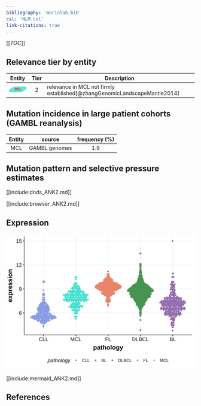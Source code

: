 ```yaml
---
bibliography: 'morinlab.bib'
csl: 'NLM.csl'
link-citations: true
---
```

[[_TOC_]]


## Relevance tier by entity

|Entity|Tier|Description                            |
|:------:|:----:|---------------------------------------|
|![MCL](images/icons/MCL_tier2.png)   |2   |relevance in MCL not firmly established[@zhangGenomicLandscapeMantle2014]|

## Mutation incidence in large patient cohorts (GAMBL reanalysis)

|Entity|source       |frequency (%)|
|:------:|:-------------:|:-------------:|
|MCL   |GAMBL genomes|1.9          |

## Mutation pattern and selective pressure estimates

[[include:dnds_ANK2.md]]




[[include:browser_ANK2.md]]

## Expression
![](images/gene_expression/ANK2_by_pathology.svg)
<!-- ORIGIN: zhangGenomicLandscapeMantle2014 -->
<!-- MCL: zhangGenomicLandscapeMantle2014 -->

[[include:mermaid_ANK2.md]]

## References
